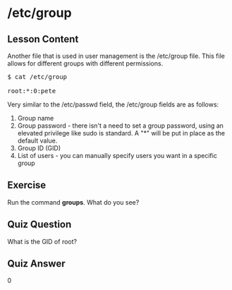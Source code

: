 # /etc/group

## Lesson Content

Another file that is used in user management is the /etc/group file. This file allows for different groups with different permissions. 

<pre>$ cat /etc/group

root:*:0:pete
</pre>

Very similar to the /etc/passwd field, the /etc/group fields are as follows:

<ol>
<li>Group name</li>
<li>Group password - there isn't a need to set a group password, using an elevated privilege like sudo is standard. A "*" will be put in place as the default value.</li>
<li>Group ID (GID)</li>
<li>List of users - you can manually specify users you want in a specific group</li>
</ol>

## Exercise

Run the command <b>groups</b>. What do you see?

## Quiz Question

What is the GID of root?

## Quiz Answer

0
